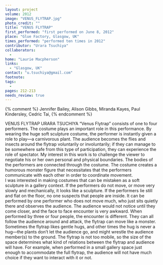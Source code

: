 ```yaml
---
layout: project
volume: 2012
image: "VENUS_FLYTRAP.jpg"
photo_credit: ""
title: "VENUS FLYTRAP"
first_performed: "first performed on June 8, 2012"
place: "Glue Factory, Glasgow, UK"
times_performed: "performed ten times in 2012"
contributor: "Urara Tsuchiya"
collaborators: 
  - 
home: "Laurie Macpherson"
links: 
  - "Glasgow, UK"
contact: "u.tsuchiya@gmail.com"
footnote: 
tags: 
  - 
pages: 212-213
needs_review: true
---
```


{% comment %} 
Jennifer Bailey, Alison Gibbs, Miranda Kayes, Paul Kindersley, Cedric Tai,
{% endcomment %}

 VENUS FLYTRAP 
 URARA TSUCHIYA 
 “Venus Flytrap” consists of one to four performers. The costume plays an important role in this performance. By wearing the huge soft sculpture costume, the performer is instantly given a role to play—a carnivorous plant. The audience becomes the flies and insects around the flytrap voluntarily or involuntarily; if they can manage to be somewhere safe from this type of participation, they can experience the role of spectator. My interest in this work is to challenge the viewer to negotiate his or her own personal and physical boundaries. 
 The bodies of the performers are connected through the costume. The costume creates a humorous monster figure that necessitates that the performers communicate with each other in order to coordinate movement.  
 I was interested in making costumes that can be mistaken as a soft sculpture in a gallery context. If the performers do not move, or move very slowly and mechanically, it looks like a sculpture. If the performers lie still and flat on the floor, no one suspects that people are inside. It can be performed by one performer who does not move much, who just sits quietly there and observes the audience. The audience would not notice until they come closer, and the face to face encounter is very awkward. 
 When performed by three or four people, the encounter is different. They can all follow the audience around and attack, the flytrap can move like a monster. Sometimes the flytrap likes gentle hugs, and other times the hug is never a hug—the plants don’t let the audience go, and might wrestle the audience member(s) to the ground. 
 The flytrap is not too mobile, so the size of the space determines what kind of relations between the flytrap and audience will have. For example, when performed in a small gallery space just enough to accommodate the full flytrap, the audience will not have much choice if they want to interact with it or not.  
